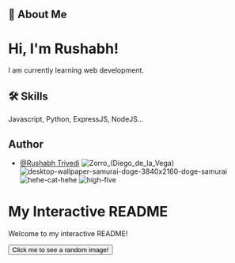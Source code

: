 
## 🚀 About Me
# Hi, I'm Rushabh!
I am currently learning web development. 



## 🛠 Skills
Javascript, Python, ExpressJS, NodeJS...


<!--## FAQs

#### Question 1: How to make such README.md file or the about section for the Github page on your github homepage?

Answer 1: Use [readme.so](https://readme.so/) website: for README.md file generation. Now make a repository of same name as your username, add a README.md file there the one you got from the readme.so website.-->




## Author

- [@Rushabh Trivedi](https://github.com/rushabhT3)
![Zorro_(Diego_de_la_Vega)](https://github.com/rushabhT3/rushabhT3/assets/41021094/133fe953-1e88-4b28-a462-dcb57b3b2545)
![desktop-wallpaper-samurai-doge-3840x2160-doge-samurai](https://github.com/rushabhT3/rushabhT3/assets/41021094/fb1a0018-24b0-4a2a-8247-47b30c327836)
![hehe-cat-hehe](https://github.com/rushabhT3/rushabhT3/assets/41021094/fbe37d83-0817-405e-9b20-4ea0fa18ba83)
![high-five](https://github.com/rushabhT3/rushabhT3/assets/41021094/00920c10-d99f-4f61-9da0-0ba2565556f2)

# My Interactive README

Welcome to my interactive README!

<button onclick="showImage()">Click me to see a random image!</button>

<div id="imageContainer"></div>

<script>
  const images = [
    'https://github.com/rushabhT3/rushabhT3/assets/41021094/133fe953-1e88-4b28-a462-dcb57b3b2545',
    'https://github.com/rushabhT3/rushabhT3/assets/41021094/fb1a0018-24b0-4a2a-8247-47b30c327836',
    'https://github.com/rushabhT3/rushabhT3/assets/41021094/fbe37d83-0817-405e-9b20-4ea0fa18ba83',
    'https://github.com/rushabhT3/rushabhT3/assets/41021094/00920c10-d99f-4f61-9da0-0ba2565556f2'
  ];

  function showImage() {
    const imageContainer = document.getElementById('imageContainer');
    const randomIndex = Math.floor(Math.random() * images.length);
    const randomImage = images[randomIndex];
    imageContainer.innerHTML = `<img src="${randomImage}" alt="Random Image">`;
  }
</script>


<!--
**rushabhT3/rushabhT3** is a ✨ _special_ ✨ repository because its `README.md` (this file) appears on your GitHub profile.

Here are some ideas to get you started:

- 🔭 I’m currently working on ...
- 🌱 I’m currently learning ...
- 👯 I’m looking to collaborate on ...
- 🤔 I’m looking for help with ...
- 💬 Ask me about ...
- 📫 How to reach me: ...
- 😄 Pronouns: ...
- ⚡ Fun fact: ...
-->
